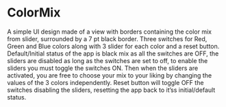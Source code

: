 # ColorMix

A simple UI design made of a view with borders containing the color mix from slider, surrounded by a 7 pt black border. Three switches for Red, Green and Blue colors along with 3 slider for each color and a reset button. 
Default/Initial status of the app is black mix as all the switches are OFF, the sliders are disabled as long as the switches are set to off, to enable the sliders you must toggle the switches ON. Then when the sliders are activated, you are free to choose your mix to your liking by changing the values of the 3 colors independently. Reset button will toggle OFF the switches disabling the sliders, resetting the app back to it’ss initial/default status.
